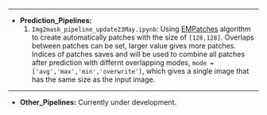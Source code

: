 
* **




* **Prediction_Pipelines:**
    1. ```Img2mask_pipeline_update23May.ipynb```: Using [EMPatches](https://pypi.org/project/empatches/) algorithm to create automatically patches with the size of `[128,128]`. Overlaps between patches can be set, larger value gives more patches. Indices of patches saves and will be used to combine all patches after prediction with differnt overlapping modes, `mode = ['avg','max','min','overwrite']`, which gives a single image that has the same size as the input image.

***


* **Other_Pipelines:**
Currently under development.
